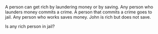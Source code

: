 A person can get rich by laundering money or by saving.
Any person who launders money commits a crime.
A person that commits a crime goes to jail.
Any person who works saves money.
John is rich but does not save.

Is any rich person in jail?
